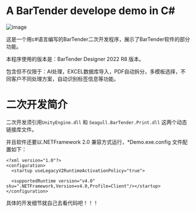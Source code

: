 # A BarTender develope demo in C#
![image](https://github.com/user-attachments/assets/4efc2d84-2e06-4188-8975-b0539b5edf45)

这是一个用c#语言编写的BarTender二次开发程序，展示了BarTender软件的部分功能。

本程序使用的版本是：BarTender Designer 2022 R8 版本。

包含但不仅限于：AI处理，EXCEL数据库导入，PDF自动拆分，多模板选择，不同客户不同处理方案，自动识别标签信息等功能。



# 二次开发简介
二次开发须引用```UnityEngine.dll``` 和 ```Seagull.BarTender.Print.dll``` 这两个动态链接库文件。

并且软件还要以.NETFramework 2.0 兼容方式运行，*Demo.exe.config 文件配置如下：

	<?xml version="1.0"?>
	<configuration>
	  <startup useLegacyV2RuntimeActivationPolicy="true">
	    
	  <supportedRuntime version="v4.0" sku=".NETFramework,Version=v4.0,Profile=Client"/></startup>
	</configuration>

具体的开发细节就自己去看代码吧！！！
